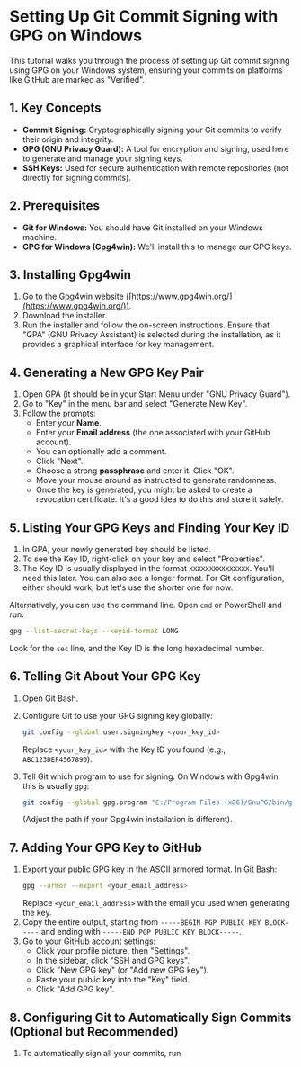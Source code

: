 # Setting Up Git Commit Signing with GPG on Windows

This tutorial walks you through the process of setting up Git commit signing using GPG on your Windows system, ensuring your commits on platforms like GitHub are marked as "Verified".

## 1. Key Concepts

* **Commit Signing:** Cryptographically signing your Git commits to verify their origin and integrity.
* **GPG (GNU Privacy Guard):** A tool for encryption and signing, used here to generate and manage your signing keys.
* **SSH Keys:** Used for secure authentication with remote repositories (not directly for signing commits).

## 2. Prerequisites

* **Git for Windows:** You should have Git installed on your Windows machine.
* **GPG for Windows (Gpg4win):** We'll install this to manage our GPG keys.

## 3. Installing Gpg4win

1.  Go to the Gpg4win website ([https://www.gpg4win.org/](https://www.gpg4win.org/)).
2.  Download the installer.
3.  Run the installer and follow the on-screen instructions. Ensure that "GPA" (GNU Privacy Assistant) is selected during the installation, as it provides a graphical interface for key management.

## 4. Generating a New GPG Key Pair

1.  Open GPA (it should be in your Start Menu under "GNU Privacy Guard").
2.  Go to "Key" in the menu bar and select "Generate New Key".
3.  Follow the prompts:
    * Enter your **Name**.
    * Enter your **Email address** (the one associated with your GitHub account).
    * You can optionally add a comment.
    * Click "Next".
    * Choose a strong **passphrase** and enter it. Click "OK".
    * Move your mouse around as instructed to generate randomness.
    * Once the key is generated, you might be asked to create a revocation certificate. It's a good idea to do this and store it safely.

## 5. Listing Your GPG Keys and Finding Your Key ID

1.  In GPA, your newly generated key should be listed.
2.  To see the Key ID, right-click on your key and select "Properties".
3.  The Key ID is usually displayed in the format `XXXXXXXXXXXXXXX`. You'll need this later. You can also see a longer format. For Git configuration, either should work, but let's use the shorter one for now.

   Alternatively, you can use the command line. Open `cmd` or PowerShell and run:
   ```bash
   gpg --list-secret-keys --keyid-format LONG
   ```
   Look for the `sec` line, and the Key ID is the long hexadecimal number.

## 6. Telling Git About Your GPG Key

1.  Open Git Bash.
2.  Configure Git to use your GPG signing key globally:
    ```bash
    git config --global user.signingkey <your_key_id>
    ```
    Replace `<your_key_id>` with the Key ID you found (e.g., `ABC123DEF4567890`).

3.  Tell Git which program to use for signing. On Windows with Gpg4win, this is usually `gpg`:
    ```bash
    git config --global gpg.program "C:/Program Files (x86)/GnuPG/bin/gpg.exe"
    ```
    (Adjust the path if your Gpg4win installation is different).

## 7. Adding Your GPG Key to GitHub

1.  Export your public GPG key in the ASCII armored format. In Git Bash:
    ```bash
    gpg --armor --export <your_email_address>
    ```
    Replace `<your_email_address>` with the email you used when generating the key.
2.  Copy the entire output, starting from `-----BEGIN PGP PUBLIC KEY BLOCK-----` and ending with `-----END PGP PUBLIC KEY BLOCK-----`.
3.  Go to your GitHub account settings:
    * Click your profile picture, then "Settings".
    * In the sidebar, click "SSH and GPG keys".
    * Click "New GPG key" (or "Add new GPG key").
    * Paste your public key into the "Key" field.
    * Click "Add GPG key".

## 8. Configuring Git to Automatically Sign Commits (Optional but Recommended)

1.  To automatically sign all your commits, run